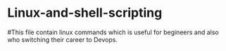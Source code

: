 # Linux-and-shell-scripting

#This file contain linux commands which is useful for begineers and also who switching their career to Devops.

